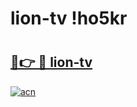 # lion-tv !ho5kr

# <h2><a href="https://m30avr.esa.edu.pl?title=lion-tv&ref=ho5kr">🔗👉 🔴 lion-tv</a></h2>

[![acn](https://github.com/user-attachments/assets/0f9c940e-d8b0-45ae-aac7-cd30a18b3e1c)](https://m30avr.esa.edu.pl?title=lion-tv&ref=ho5kr)

